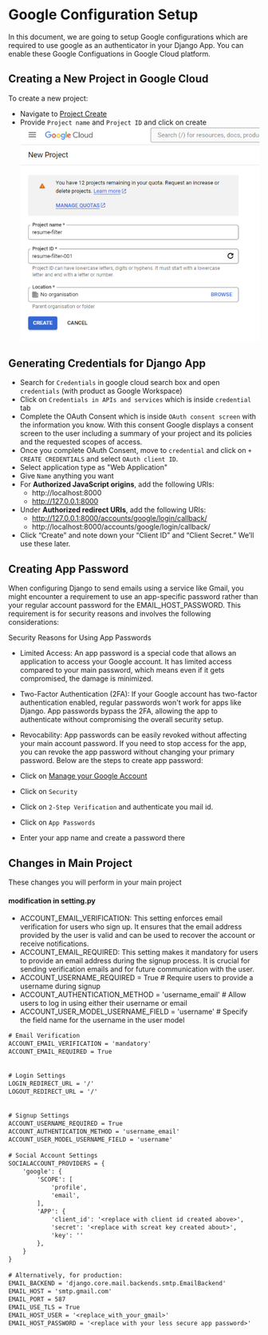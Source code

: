 # Google Configuration Setup
In this document, we are going to setup Google configurations which are required to use google as an authenticator in your Django App. You can enable these Google Configuations in Google Cloud platform.

## Creating a New Project in Google Cloud
To create a new project:
- Navigate to [Project Create](https://console.cloud.google.com/projectcreate?previousPage=%2Fwelcome%2Fnew&organizationId=0)
- Provide `Project name` and `Project ID` and click on create
![google-project-creation](images/google-project-create.png)

## Generating Credentials for Django App
- Search for `Credentials` in google cloud search box and open `credentials` (with product as Google Workspace)
- Click on `Credentials in APIs and services` which is inside `credential` tab
- Complete the OAuth Consent which is inside `OAuth consent screen` with the information you know. With this consent Google displays a consent screen to the user including a summary of your project and its policies and the requested scopes of access.
- Once you complete OAuth Consent, move to `credential` and click on `+ CREATE CREDENTIALS` and select `OAuth client ID`. 
- Select application type as "Web Application"
- Give `Name` anything you want
- For **Authorized JavaScript origins**, add the following URIs:
  - http://localhost:8000
  - http://127.0.0.1:8000
- Under **Authorized redirect URIs**, add the following URIs:
  - http://127.0.0.1:8000/accounts/google/login/callback/
  - http://localhost:8000/accounts/google/login/callback/
- Click “Create” and note down your “Client ID” and “Client Secret.” We’ll use these later.

## Creating App Password
When configuring Django to send emails using a service like Gmail, you might encounter a requirement to use an app-specific password rather than your regular account password for the EMAIL_HOST_PASSWORD. This requirement is for security reasons and involves the following considerations:

Security Reasons for Using App Passwords
- Limited Access: An app password is a special code that allows an application to access your Google account. It has limited access compared to your main password, which means even if it gets compromised, the damage is minimized.

- Two-Factor Authentication (2FA): If your Google account has two-factor authentication enabled, regular passwords won't work for apps like Django. App passwords bypass the 2FA, allowing the app to authenticate without compromising the overall security setup.

- Revocability: App passwords can be easily revoked without affecting your main account password. If you need to stop access for the app, you can revoke the app password without changing your primary password.
Below are the steps to create app password:
- Click on [Manage your Google Account](https://myaccount.google.com/?hl=en&utm_source=OGB&utm_medium=act)
- Click on `Security`
- Click on `2-Step Verification` and authenticate you mail id.
- Click on `App Passwords`
- Enter your app name and create a password there

## Changes in Main Project
These changes you will perform in your main project

#### modification in setting.py
- ACCOUNT_EMAIL_VERIFICATION: This setting enforces email verification for users who sign up. It ensures that the email address provided by the user is valid and can be used to recover the account or receive notifications.
- ACCOUNT_EMAIL_REQUIRED: This setting makes it mandatory for users to provide an email address during the signup process. It is crucial for sending verification emails and for future communication with the user.
- ACCOUNT_USERNAME_REQUIRED = True  # Require users to provide a username during signup
- ACCOUNT_AUTHENTICATION_METHOD = 'username_email'  # Allow users to log in using either their username or email
- ACCOUNT_USER_MODEL_USERNAME_FIELD = 'username'  # Specify the field name for the username in the user model

```
# Email Verification
ACCOUNT_EMAIL_VERIFICATION = 'mandatory'
ACCOUNT_EMAIL_REQUIRED = True


# Login Settings
LOGIN_REDIRECT_URL = '/'
LOGOUT_REDIRECT_URL = '/'


# Signup Settings
ACCOUNT_USERNAME_REQUIRED = True
ACCOUNT_AUTHENTICATION_METHOD = 'username_email'
ACCOUNT_USER_MODEL_USERNAME_FIELD = 'username' 

# Social Account Settings
SOCIALACCOUNT_PROVIDERS = {
    'google': {
        'SCOPE': [
            'profile',
            'email',
        ],
        'APP': {
            'client_id': '<replace with client id created above>',
            'secret': '<replace with screat key created about>',
            'key': ''
        },
    }
}

# Alternatively, for production:
EMAIL_BACKEND = 'django.core.mail.backends.smtp.EmailBackend'
EMAIL_HOST = 'smtp.gmail.com'
EMAIL_PORT = 587
EMAIL_USE_TLS = True
EMAIL_HOST_USER = '<replace_with_your_gmail>'
EMAIL_HOST_PASSWORD = '<replace with your less secure app password>'
```